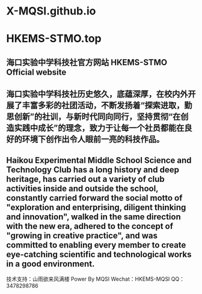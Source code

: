 # X-MQSI.github.io
# HKEMS-STMO.top
海口实验中学科技社官方网站
HKEMS-STMO Official website
-------------------------------------------------------------------------------------------------------------------------
  海口实验中学科技社历史悠久，底蕴深厚，在校内外开展了丰富多彩的社团活动，不断发扬着“探索进取，勤思创新”的社训，与新时代同向同行，坚持贯彻“在创造实践中成长”的理念，致力于让每一个社员都能在良好的环境下创作出令人眼前一亮的科技作品。
-------------------------------------------------------------------------------------------------------------------------
  Haikou Experimental Middle School Science and Technology Club has a long history and deep heritage, has carried out a variety of club activities inside and outside the school, constantly carried forward the social motto of "exploration and enterprising, diligent thinking and innovation", walked in the same direction with the new era, adhered to the concept of "growing in creative practice", and was committed to enabling every member to create eye-catching scientific and technological works in a good environment.
-------------------------------------------------------------------------------------------------------------------------
技术支持：山雨欲来风满楼
Power By MQSI
Wechat：HKEMS-MQSI QQ：3478298786
